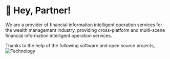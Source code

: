 # 👋 Hey, Partner!
We are a provider of financial information intelligent operation services for the wealth management industry, providing cross-platform and multi-scene financial information intelligent operation services.

Thanks to the help of the following software and open source projects,
![Technology](https://skillicons.dev/icons?i=ae,ai,ps,pr,blender,figma,idea,vscode,md,latex,html,css,ts,js,react,redux,webpack,dart,flutter,kotlin,swift,rust,java,spring,go,py,pytorch,mysql,redis,nginx,linux,docker,kubernetes,prometheus,grafana,stackoverflow,git,github&theme=light)
